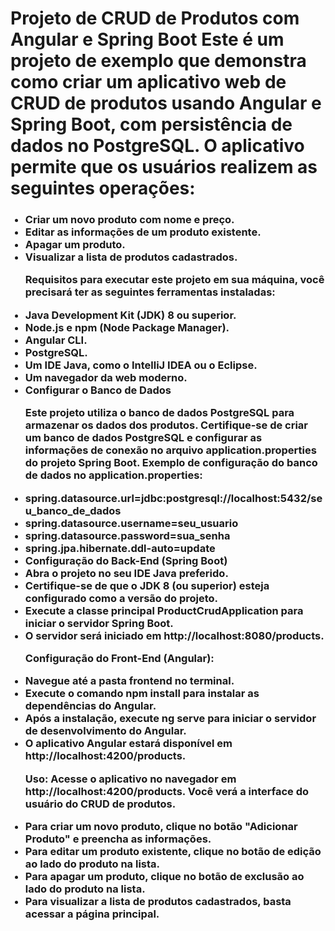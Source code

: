 <h1>Projeto de CRUD de Produtos com Angular e Spring Boot
Este é um projeto de exemplo que demonstra como criar um aplicativo web de CRUD de produtos usando Angular e Spring Boot, com persistência de dados no PostgreSQL. O aplicativo permite que os usuários realizem as seguintes operações:</h1>
<ul><h3>
<li>Criar um novo produto com nome e preço.</li>
<li>Editar as informações de um produto existente.</li>
<li>Apagar um produto.</li>
<li>Visualizar a lista de produtos cadastrados.</li>
  
<strong>Requisitos para executar este projeto em sua máquina, você precisará ter as seguintes ferramentas instaladas:</strong>
  <li>Java Development Kit (JDK) 8 ou superior. </li>
  <li>Node.js e npm (Node Package Manager). </li>
  <li>Angular CLI. </li>
  <li>PostgreSQL. </li>
  <li>Um IDE Java, como o IntelliJ IDEA ou o Eclipse. </li>
  <li>Um navegador da web moderno. </li>
  <li>Configurar o Banco de Dados </li>

<strong>  Este projeto utiliza o banco de dados PostgreSQL para armazenar os dados dos produtos. Certifique-se de criar um banco de dados PostgreSQL e configurar as informações de conexão no arquivo application.properties do projeto Spring Boot.
Exemplo de configuração do banco de dados no application.properties:</strong>
  <li>spring.datasource.url=jdbc:postgresql://localhost:5432/seu_banco_de_dados </li>
  <li>spring.datasource.username=seu_usuario </li>
  <li>spring.datasource.password=sua_senha </li>
  <li>spring.jpa.hibernate.ddl-auto=update </li>
  <li>Configuração do Back-End (Spring Boot) </li>
  <li>Abra o projeto no seu IDE Java preferido. </li>
  <li>Certifique-se de que o JDK 8 (ou superior) esteja configurado como a versão do projeto. </li>
  <li>Execute a classe principal ProductCrudApplication para iniciar o servidor Spring Boot. </li>
  <li>O servidor será iniciado em http://localhost:8080/products. </li>

<strong>Configuração do Front-End (Angular):</strong>
  <li>Navegue até a pasta frontend no terminal. </li>
  <li>Execute o comando npm install para instalar as dependências do Angular. </li>
  <li>Após a instalação, execute ng serve para iniciar o servidor de desenvolvimento do Angular. </li>
  <li>O aplicativo Angular estará disponível em http://localhost:4200/products. </li>

Uso:
<strong>Acesse o aplicativo no navegador em http://localhost:4200/products. Você verá a interface do usuário do CRUD de produtos.</strong>
  <li>Para criar um novo produto, clique no botão "Adicionar Produto" e preencha as informações. </li>
  <li>Para editar um produto existente, clique no botão de edição ao lado do produto na lista. </li>
  <li>Para apagar um produto, clique no botão de exclusão ao lado do produto na lista. </li>
  <li>Para visualizar a lista de produtos cadastrados, basta acessar a página principal. </li>
</h3></ul>
